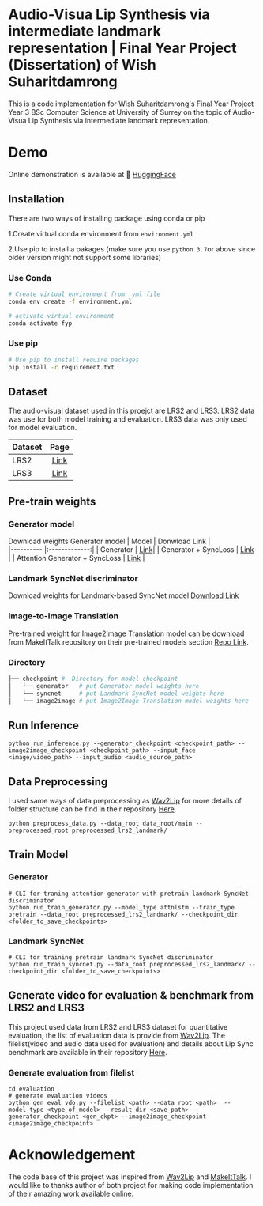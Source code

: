 #  Audio-Visua Lip Synthesis via intermediate landmark representation |  Final Year Project (Dissertation) of Wish Suharitdamrong


This is a code implementation for Wish Suharitdamrong's Final Year Project Year 3 BSc Computer Science at University of Surrey on the topic of Audio-Visua Lip Synthesis via intermediate landmark representation.

# Demo

Online demonstration is available at 🤗 [HuggingFace](https://huggingface.co/spaces/peterwisu/lip_synthesis)

## Installation


There are two ways of installing package using conda or pip

1.Create virtual conda environment from `environment.yml`

2.Use pip to install a pakages (make sure you use `python 3.7`or above since older version might not support some libraries)

### Use Conda

```bash
# Create virtual environment from .yml file
conda env create -f environment.yml

# activate virtual environment
conda activate fyp
```

### Use pip


```bash
# Use pip to install require packages
pip install -r requirement.txt
```

## Dataset

The audio-visual dataset used in this proejct are LRS2 and LRS3. LRS2 data was use for both model training and evaluation. LRS3 data was only used for model evaluation.

| Dataset                                 |  Page|  
|----------                             |:-------------:|
| LRS2                            |  [Link](https://www.robots.ox.ac.uk/~vgg/data/lip_reading/lrs2.html)|
| LRS3                 |    [Link](https://paperswithcode.com/dataset/lrs3-ted) | 


## Pre-train weights



### Generator model 
Download weights Generator model
| Model                                 |  Donwload Link  |  
|----------                             |:-------------:|
| Generator                             |  [Link](https://drive.google.com/file/d/19-zLzCKeH6tp5grxoRYnEEKLgIZrj-4f/view?usp=sharing)|
| Generator + SyncLoss                  |    [Link](https://drive.google.com/file/d/1Ck-54fOBeY87c6_CFXfMF0FwgWK92DqG/view?usp=sharing) | 
| Attention Generator + SyncLoss   | [Link](https://drive.google.com/file/d/1sEM7Aqrg-YILx8dyuT2zxQkU5xRJXc_T/view?usp=sharing) |

### Landmark SyncNet discriminator


Download weights for Landmark-based SyncNet model [Download Link](https://drive.google.com/file/d/1fJj-zYkfr1gSGgq5ISWGCE1byxNc6Mdp/view?usp=sharing)

### Image-to-Image Translation

Pre-trained weight for Image2Image Translation model can be download from MakeItTalk repository on their pre-trained models section [Repo Link](https://github.com/yzhou359/MakeItTalk).

### Directory
```bash
├── checkpoint #  Directory for model checkpoint
│   └── generator   # put Generator model weights here
│   └── syncnet     # put Landmark SyncNet model weights here
│   └── image2image # put Image2Image Translation model weights here
```

## Run Inference

```
python run_inference.py --generator_checkpoint <checkpoint_path> --image2image_checkpoint <checkpoint_path> --input_face <image/video_path> --input_audio <audio_source_path>
```

## Data Preprocessing 

I used same ways of data preprocessing as [Wav2Lip](https://github.com/Rudrabha/Wav2Lip) for more details of folder structure can be find in their repository [Here](https://github.com/Rudrabha/Wav2Lip).

```
python preprocess_data.py --data_root data_root/main --preprocessed_root preprocessed_lrs2_landmark/
```

## Train Model 

### Generator 


```
# CLI for traning attention generator with pretrain landmark SyncNet discriminator
python run_train_generator.py --model_type attnlstm --train_type pretrain --data_root preprocessed_lrs2_landmark/ --checkpoint_dir <folder_to_save_checkpoints>
```

### Landmark SyncNet


```
# CLI for training pretrain landmark SyncNet discriminator
python run_train_syncnet.py --data_root preprocessed_lrs2_landmark/ --checkpoint_dir <folder_to_save_checkpoints>
```

## Generate video for evaluation & benchmark from LRS2 and LRS3

This project used data from LRS2 and LRS3 dataset for quantitative evaluation, the list of evaluation data is provide from [Wav2Lip](https://github.com/Rudrabha/Wav2Lip). The filelist(video and audio data used for evaluation) and details about Lip Sync benchmark are available in their repository [Here](https://github.com/Rudrabha/Wav2Lip). 

### Generate evaluation from filelist
```
cd evaluation
# generate evaluation videos
python gen_eval_vdo.py --filelist <path> --data_root <path>  --model_type <type_of_model> --result_dir <save_path> --generator_checkpoint <gen_ckpt> --image2image_checkpoint <image2image_checkpoint>
```




# Acknowledgement 


The code base of this project was inspired from [Wav2Lip](https://github.com/Rudrabha/Wav2Lip) and [MakeItTalk](https://github.com/yzhou359/MakeItTalk). I would like to thanks author of both project for making code implementation of their amazing work available online. 





